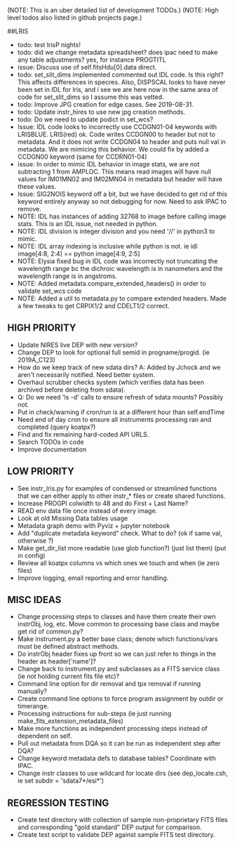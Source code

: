 (NOTE: This is an uber detailed list of development TODOs.)
(NOTE: High level todos also listed in github projects page.)  


##LRIS
- todo: test lrisP nights!
- todo: did we change metadata spreadsheet? does ipac need to make any table adjustments? yes, for instance PROGTITL
- issue: Discuss use of self.fitsHdu[0].data direct.
- todo: set_slit_dims implemented commented out IDL code.  Is this right?  This affects differences in specres.  Also, DISPSCAL looks to have never been set in IDL for lris, and i see we are here now in the same area of code for set_slit_dims so I assume this was vetted.
- todo: Improve JPG creation for edge cases.  See 2019-08-31.
- todo: Update instr_hires to use new jpg creation methods.
- todo: Do we need to update podict in set_wcs?
- Issue: IDL code looks to incorrectly use CCDGN01-04 keywords with LRISBLUE. LRIS(red) ok.  Code writes CCDGN00 to header but not to metadata.  And it does not write CCDGN04 to header and puts null val in metadata. We are mimicing this behavior.  We could fix by added a CCDGN00 keyword (same for CCDRN01-04)
- issue: In order to mimic IDL behavior in image stats, we are not subtracting 1 from AMPLOC. This means read images will have null values for IM01MN02 and IM02MN04 in metadata but header will have these values.
- Issue: SIG2NOIS keyword off a bit, but we have decided to get rid of this keyword entirely anyway so not debugging for now.  Need to ask IPAC to remove.
- NOTE: IDL has instances of adding 32768 to image before calling image stats.  This is an IDL issue, not needed in python.
- NOTE: IDL division is integer division and you need '//' in python3 to mimic.
- NOTE: IDL array indexing is inclusive while python is not.  ie idl image[4:8, 2:4] == python image[4:9, 2:5]
- NOTE: Elysia fixed bug in IDL code was incorrectly not truncating the wavelength range bc the dichroic wavelength is in nanometers and the wavelength range is in angstroms.
- NOTE: Added metadata.compare_extended_headers() in order to validate set_wcs code
- NOTE: Added a util to metadata.py to compare extended headers.  Made a few tweaks to get CRPIX1/2 and CDELT1/2 correct.


## HIGH PRIORITY
- Update NIRES live DEP with new version?
- Change DEP to look for optional full semid in progname/progid.  (ie 2019A_C123)
- How do we keep track of new sdata dirs?  A: Added by Jchock and we aren't necessarily notified.  Need better system.
- Overhaul scrubber checks system (which verifies data has been archived before deleting from sdata).
- Q: Do we need 'ls -d' calls to ensure refresh of sdata mounts?  Possibly not.
- Put in check/warning if cron/run is at a different hour than self.endTime 
- Need end of day cron to ensure all instruments processing ran and completed (query koatpx?)
- Find and fix remaining hard-coded API URLS.
- Search TODOs in code
- Improve documentation


## LOW PRIORITY
- See instr_lris.py for examples of condensed or streamlined functions that we can either apply to other instr_* files or create shared functions.
- Increase PROGPI colwidth to 48 and do First + Last Name?
- READ env data file once instead of every image.  
- Look at old Missing Data tables usage
- Metadata graph demo with Pyviz + jupyter notebook
- Add "duplicate metadata keyword" check.  What to do? (ok if same val, otherwise ?)
- Make get_dir_list more readable (use glob function?) (just list them) (put in config)
- Review all koatpx columns vs which ones we touch and when (ie zero files)
- Improve logging, email reporting and error handling.


## MISC IDEAS
- Change processing steps to classes and have them create their own instrObj, log, etc.  Move common to processing base class and maybe get rid of common.py?
- Make instrument.py a better base class; denote which functions/vars must be defined abstract methods.
- Do instrObj header fixes up front so we can just refer to things in the header as header['name']?
- Change back to instrument.py and subclasses as a FITS service class (ie not holding current fits file etc)?
- Command line option for dir removal and tpx removal if running manually?
- Create command line options to force program assignment by outdir or timerange.
- Processing instructions for sub-steps (ie just running make_fits_extension_metadata_files)
- Make more functions as independent processing steps instead of dependent on self.
- Pull out metadata from DQA so it can be run as independent step after DQA? 
- Change keyword metadata defs to database tables?  Coordinate with IPAC.
- Change instr classes to use wildcard for locate dirs (see dep_locate.csh, ie set subdir = 'sdata7*/esi*')


## REGRESSION TESTING
- Create test directory with collection of sample non-proprietary FITS files and corresponding "gold standard" DEP output for comparison.
- Create test script to validate DEP against sample FITS test directory.






